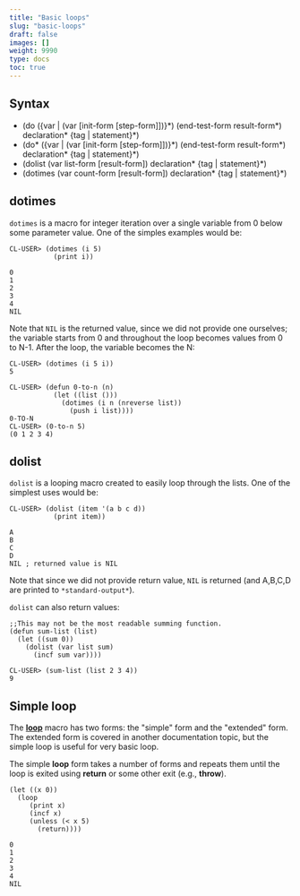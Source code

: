 ```yaml
---
title: "Basic loops"
slug: "basic-loops"
draft: false
images: []
weight: 9990
type: docs
toc: true
---
```


## Syntax
- (do ({var | (var [init-form [step-form]])}\*) (end-test-form result-form\*) declaration\* {tag | statement}\*)
- (do\* ({var | (var [init-form [step-form]])}\*) (end-test-form result-form\*) declaration\* {tag | statement}\*)
- (dolist (var list-form [result-form]) declaration\* {tag | statement}\*)
- (dotimes (var count-form [result-form]) declaration\* {tag | statement}\*)

## dotimes
`dotimes` is a macro for integer iteration over a single variable from 0 below some parameter value. One of the simples examples would be:

    CL-USER> (dotimes (i 5)
               (print i))
    
    0 
    1 
    2 
    3 
    4 
    NIL

Note that `NIL` is the returned value, since we did not provide one ourselves; the variable starts from 0 and throughout the loop becomes values from 0 to N-1. After the loop, the variable becomes the N:

    CL-USER> (dotimes (i 5 i))
    5

    CL-USER> (defun 0-to-n (n)
               (let ((list ()))
                 (dotimes (i n (nreverse list))
                   (push i list))))
    0-TO-N
    CL-USER> (0-to-n 5)
    (0 1 2 3 4)

## dolist
`dolist` is a looping macro created to easily loop through the lists. One of the simplest uses would be:

    CL-USER> (dolist (item '(a b c d))
               (print item))
    
    A 
    B 
    C 
    D 
    NIL ; returned value is NIL

Note that since we did not provide return value, `NIL` is returned (and A,B,C,D are printed to `*standard-output*`).

`dolist` can also return values:

    ;;This may not be the most readable summing function.
    (defun sum-list (list)
      (let ((sum 0))
        (dolist (var list sum)
          (incf sum var))))
    
    CL-USER> (sum-list (list 2 3 4))
    9

## Simple loop
The [**loop**][1] macro has two forms: the "simple" form and the "extended" form.  The extended form is covered in another documentation topic, but the simple loop is useful for very basic loop.

The simple **loop** form takes a number of forms and repeats them until the loop is exited using **return** or some other exit (e.g., **throw**).

    (let ((x 0))
      (loop
         (print x)
         (incf x)
         (unless (< x 5)
           (return))))
    
    0 
    1 
    2 
    3 
    4 
    NIL


  [1]: http://www.lispworks.com/documentation/HyperSpec/Body/m_loop.htm

